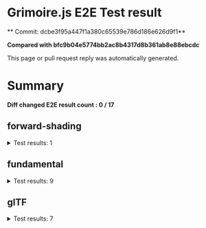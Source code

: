 # Grimoire.js E2E Test result

** Commit: dcbe3f95a447f1a380c65539e786d186e626d9f1**

**Compared with bfc9b04e5774bb2ac8b4317d8b361ab8e88ebcdc**

This page or pull request reply was automatically generated.

# Summary

**Diff changed E2E result count : 0 / 17**



## forward-shading

<details>
    <summary>Test results: 1</summary>

<details>
    <summary>0:forward-shading/pbr-rougness-metallic[PASSED] -- (load: 13172 / waitFor: )</summary>





<img src="https://238-108731811-gh.circle-artifacts.com/0/tmp/circle-artifacts.eOIYOyu/diff/forward-shadingpbr-rougness-metallic.png"/>




<a href="http://jsrun.it/kyasbal/gCfn3#fundamental&#x3D;staging-dcbe3f95a447f1a380c65539e786d186e626d9f1">OPEN</a>



<details>
    <summary>Logs</summary>

```
log:%cGrimoire.js v0.21.1
plugins:

  1 : grimoirejs-math@1.15.1
  2 : grimoirejs-fundamental@0.30.0beta5
  3 : grimoirejs-forward-shading@1.10.2

To suppress this message,please inject a line &quot;gr.debug &#x3D; false;&quot; on the initializing timing. color:#44F;font-weight:bold;
```

</details>

<details>
    <summary>Meta</summary>


|Key|Value|
|:-:|:-:|
|config|[object Object]|
|loadTime|13172|
|logs|[object Object]|
|diffTestResult|true|
|url|http://jsrun.it/kyasbal/gCfn3#fundamental&#x3D;staging-dcbe3f95a447f1a380c65539e786d186e626d9f1|


</details>

<details>
    <summary>Config</summary>


|Key|Value|
|:-:|:-:|
|url|http://jsrun.it/kyasbal/gCfn3|
|timeout|100000|
|waitFor||
|width|640|
|height|480|
|threshold|3%|
|shift|2|
|group|forward-shading|
|name|pbr-rougness-metallic|


</details>


</details>


---

 

</details>


## fundamental

<details>
    <summary>Test results: 9</summary>

<details>
    <summary>0:fundamental/texture-direction[PASSED] -- (load: 5305 / waitFor: )</summary>





<img src="https://238-108731811-gh.circle-artifacts.com/1/tmp/circle-artifacts.d9NRG5e/diff/fundamentaltexture-direction.png"/>




<a href="https://codepen.io/kyasbal-1994/debug/gXMBJV#fundamental&#x3D;staging-dcbe3f95a447f1a380c65539e786d186e626d9f1">OPEN</a>



<details>
    <summary>Logs</summary>

```
log:%cGrimoire.js v0.21.1
plugins:

  1 : grimoirejs-math@1.15.1
  2 : grimoirejs-fundamental@0.30.0beta5

To suppress this message,please inject a line &quot;gr.debug &#x3D; false;&quot; on the initializing timing. color:#44F;font-weight:bold;
```

</details>

<details>
    <summary>Meta</summary>


|Key|Value|
|:-:|:-:|
|config|[object Object]|
|loadTime|5305|
|logs|[object Object]|
|diffTestResult|true|
|url|https://codepen.io/kyasbal-1994/debug/gXMBJV#fundamental&#x3D;staging-dcbe3f95a447f1a380c65539e786d186e626d9f1|


</details>

<details>
    <summary>Config</summary>


|Key|Value|
|:-:|:-:|
|url|https://codepen.io/kyasbal-1994/debug/gXMBJV|
|timeout|100000|
|waitFor||
|width|640|
|height|480|
|threshold|3%|
|shift|2|
|group|fundamental|
|name|texture-direction|


</details>


</details>


---


<details>
    <summary>1:fundamental/uv[PASSED] -- (load: 4243 / waitFor: )</summary>





<img src="https://238-108731811-gh.circle-artifacts.com/2/tmp/circle-artifacts.je428BA/diff/fundamentaluv.png"/>




<a href="https://codepen.io/kyasbal-1994/debug/vWXLLK#fundamental&#x3D;staging-dcbe3f95a447f1a380c65539e786d186e626d9f1">OPEN</a>



<details>
    <summary>Logs</summary>

```
log:%cGrimoire.js v0.21.1
plugins:

  1 : grimoirejs-math@1.15.1
  2 : grimoirejs-fundamental@0.30.0beta5

To suppress this message,please inject a line &quot;gr.debug &#x3D; false;&quot; on the initializing timing. color:#44F;font-weight:bold;
```

</details>

<details>
    <summary>Meta</summary>


|Key|Value|
|:-:|:-:|
|config|[object Object]|
|loadTime|4243|
|logs|[object Object]|
|diffTestResult|true|
|url|https://codepen.io/kyasbal-1994/debug/vWXLLK#fundamental&#x3D;staging-dcbe3f95a447f1a380c65539e786d186e626d9f1|


</details>

<details>
    <summary>Config</summary>


|Key|Value|
|:-:|:-:|
|url|https://codepen.io/kyasbal-1994/debug/vWXLLK|
|timeout|100000|
|waitFor||
|width|640|
|height|480|
|threshold|3%|
|shift|2|
|group|fundamental|
|name|uv|


</details>


</details>


---


<details>
    <summary>2:fundamental/normal[PASSED] -- (load: 3731 / waitFor: )</summary>





<img src="https://238-108731811-gh.circle-artifacts.com/3/tmp/circle-artifacts.HnYUeW4/diff/fundamentalnormal.png"/>




<a href="https://codepen.io/kyasbal-1994/debug/RjGroo#fundamental&#x3D;staging-dcbe3f95a447f1a380c65539e786d186e626d9f1">OPEN</a>



<details>
    <summary>Logs</summary>

```
log:%cGrimoire.js v0.21.1
plugins:

  1 : grimoirejs-math@1.15.1
  2 : grimoirejs-fundamental@0.30.0beta5

To suppress this message,please inject a line &quot;gr.debug &#x3D; false;&quot; on the initializing timing. color:#44F;font-weight:bold;
```

</details>

<details>
    <summary>Meta</summary>


|Key|Value|
|:-:|:-:|
|config|[object Object]|
|loadTime|3731|
|logs|[object Object]|
|diffTestResult|true|
|url|https://codepen.io/kyasbal-1994/debug/RjGroo#fundamental&#x3D;staging-dcbe3f95a447f1a380c65539e786d186e626d9f1|


</details>

<details>
    <summary>Config</summary>


|Key|Value|
|:-:|:-:|
|url|https://codepen.io/kyasbal-1994/debug/RjGroo|
|timeout|100000|
|waitFor||
|width|640|
|height|480|
|threshold|3%|
|shift|2|
|group|fundamental|
|name|normal|


</details>


</details>


---


<details>
    <summary>3:fundamental/wireframe[PASSED] -- (load: 1541 / waitFor: )</summary>





<img src="https://238-108731811-gh.circle-artifacts.com/0/tmp/circle-artifacts.eOIYOyu/diff/fundamentalwireframe.png"/>




<a href="https://codepen.io/kyasbal-1994/debug/MOmjyJ#fundamental&#x3D;staging-dcbe3f95a447f1a380c65539e786d186e626d9f1">OPEN</a>



<details>
    <summary>Logs</summary>

```
log:%cGrimoire.js v0.21.1
plugins:

  1 : grimoirejs-math@1.15.1
  2 : grimoirejs-fundamental@0.30.0beta5

To suppress this message,please inject a line &quot;gr.debug &#x3D; false;&quot; on the initializing timing. color:#44F;font-weight:bold;
```

</details>

<details>
    <summary>Meta</summary>


|Key|Value|
|:-:|:-:|
|config|[object Object]|
|loadTime|1541|
|logs|[object Object]|
|diffTestResult|true|
|url|https://codepen.io/kyasbal-1994/debug/MOmjyJ#fundamental&#x3D;staging-dcbe3f95a447f1a380c65539e786d186e626d9f1|


</details>

<details>
    <summary>Config</summary>


|Key|Value|
|:-:|:-:|
|url|https://codepen.io/kyasbal-1994/debug/MOmjyJ|
|timeout|100000|
|waitFor||
|width|640|
|height|480|
|threshold|3%|
|shift|2|
|group|fundamental|
|name|wireframe|


</details>


</details>


---


<details>
    <summary>4:fundamental/canvasFollowRelative[PASSED] -- (load: 1047 / waitFor: )</summary>





<img src="https://238-108731811-gh.circle-artifacts.com/1/tmp/circle-artifacts.d9NRG5e/diff/fundamentalcanvasFollowRelative.png"/>




<a href="https://codepen.io/kyasbal-1994/debug/bf323f6b9725ceb75f0865d6dddd68b9#fundamental&#x3D;staging-dcbe3f95a447f1a380c65539e786d186e626d9f1">OPEN</a>



<details>
    <summary>Logs</summary>

```
log:%cGrimoire.js v0.21.1
plugins:

  1 : grimoirejs-math@1.15.1
  2 : grimoirejs-fundamental@0.30.0beta5

To suppress this message,please inject a line &quot;gr.debug &#x3D; false;&quot; on the initializing timing. color:#44F;font-weight:bold;
```

</details>

<details>
    <summary>Meta</summary>


|Key|Value|
|:-:|:-:|
|config|[object Object]|
|loadTime|1047|
|logs|[object Object]|
|diffTestResult|true|
|url|https://codepen.io/kyasbal-1994/debug/bf323f6b9725ceb75f0865d6dddd68b9#fundamental&#x3D;staging-dcbe3f95a447f1a380c65539e786d186e626d9f1|


</details>

<details>
    <summary>Config</summary>


|Key|Value|
|:-:|:-:|
|url|https://codepen.io/kyasbal-1994/debug/bf323f6b9725ceb75f0865d6dddd68b9|
|timeout|100000|
|waitFor||
|width|640|
|height|480|
|threshold|3%|
|shift|2|
|group|fundamental|
|name|canvasFollowRelative|


</details>


</details>


---


<details>
    <summary>5:fundamental/canvasConsiderBorder[PASSED] -- (load: 1181 / waitFor: )</summary>





<img src="https://238-108731811-gh.circle-artifacts.com/2/tmp/circle-artifacts.je428BA/diff/fundamentalcanvasConsiderBorder.png"/>




<a href="https://codepen.io/kyasbal-1994/debug/d448653295e3678bdbbc626bf9192f79#fundamental&#x3D;staging-dcbe3f95a447f1a380c65539e786d186e626d9f1">OPEN</a>



<details>
    <summary>Logs</summary>

```
log:%cGrimoire.js v0.21.1
plugins:

  1 : grimoirejs-math@1.15.1
  2 : grimoirejs-fundamental@0.30.0beta5

To suppress this message,please inject a line &quot;gr.debug &#x3D; false;&quot; on the initializing timing. color:#44F;font-weight:bold;
```

</details>

<details>
    <summary>Meta</summary>


|Key|Value|
|:-:|:-:|
|config|[object Object]|
|loadTime|1181|
|logs|[object Object]|
|diffTestResult|true|
|url|https://codepen.io/kyasbal-1994/debug/d448653295e3678bdbbc626bf9192f79#fundamental&#x3D;staging-dcbe3f95a447f1a380c65539e786d186e626d9f1|


</details>

<details>
    <summary>Config</summary>


|Key|Value|
|:-:|:-:|
|url|https://codepen.io/kyasbal-1994/debug/d448653295e3678bdbbc626bf9192f79|
|timeout|100000|
|waitFor||
|width|640|
|height|480|
|threshold|3%|
|shift|2|
|group|fundamental|
|name|canvasConsiderBorder|


</details>


</details>


---


<details>
    <summary>6:fundamental/dynamicParentSizeChange[PASSED] -- (load: 1117 / waitFor: )</summary>





<img src="https://238-108731811-gh.circle-artifacts.com/3/tmp/circle-artifacts.HnYUeW4/diff/fundamentaldynamicParentSizeChange.png"/>




<a href="https://codepen.io/kyasbal-1994/debug/074bef092e7a50ed3e33fe7c75c923e6#fundamental&#x3D;staging-dcbe3f95a447f1a380c65539e786d186e626d9f1">OPEN</a>



<details>
    <summary>Logs</summary>

```
log:%cGrimoire.js v0.21.1
plugins:

  1 : grimoirejs-math@1.15.1
  2 : grimoirejs-fundamental@0.30.0beta5

To suppress this message,please inject a line &quot;gr.debug &#x3D; false;&quot; on the initializing timing. color:#44F;font-weight:bold;
```

</details>

<details>
    <summary>Meta</summary>


|Key|Value|
|:-:|:-:|
|config|[object Object]|
|loadTime|1117|
|logs|[object Object]|
|diffTestResult|true|
|url|https://codepen.io/kyasbal-1994/debug/074bef092e7a50ed3e33fe7c75c923e6#fundamental&#x3D;staging-dcbe3f95a447f1a380c65539e786d186e626d9f1|


</details>

<details>
    <summary>Config</summary>


|Key|Value|
|:-:|:-:|
|url|https://codepen.io/kyasbal-1994/debug/074bef092e7a50ed3e33fe7c75c923e6|
|timeout|100000|
|waitFor||
|width|640|
|height|480|
|threshold|3%|
|shift|2|
|group|fundamental|
|name|dynamicParentSizeChange|


</details>


</details>


---


<details>
    <summary>7:fundamental/drawerContext[PASSED] -- (load: 1842 / waitFor: )</summary>





<img src="https://238-108731811-gh.circle-artifacts.com/0/tmp/circle-artifacts.eOIYOyu/diff/fundamentaldrawerContext.png"/>




<a href="https://codepen.io/kyasbal-1994/debug/b26f4b576f96d077eb0aab1d6b88668f#fundamental&#x3D;staging-dcbe3f95a447f1a380c65539e786d186e626d9f1">OPEN</a>



<details>
    <summary>Logs</summary>

```
log:%cGrimoire.js v0.21.1
plugins:

  1 : grimoirejs-math@1.15.1
  2 : grimoirejs-fundamental@0.30.0beta5

To suppress this message,please inject a line &quot;gr.debug &#x3D; false;&quot; on the initializing timing. color:#44F;font-weight:bold;
```

</details>

<details>
    <summary>Meta</summary>


|Key|Value|
|:-:|:-:|
|config|[object Object]|
|loadTime|1842|
|logs|[object Object]|
|diffTestResult|true|
|url|https://codepen.io/kyasbal-1994/debug/b26f4b576f96d077eb0aab1d6b88668f#fundamental&#x3D;staging-dcbe3f95a447f1a380c65539e786d186e626d9f1|


</details>

<details>
    <summary>Config</summary>


|Key|Value|
|:-:|:-:|
|url|https://codepen.io/kyasbal-1994/debug/b26f4b576f96d077eb0aab1d6b88668f|
|timeout|100000|
|waitFor||
|width|640|
|height|480|
|threshold|3%|
|shift|2|
|group|fundamental|
|name|drawerContext|


</details>


</details>


---


<details>
    <summary>8:fundamental/drawerContext2[PASSED] -- (load: 1509 / waitFor: )</summary>





<img src="https://238-108731811-gh.circle-artifacts.com/1/tmp/circle-artifacts.d9NRG5e/diff/fundamentaldrawerContext2.png"/>




<a href="https://s.codepen.io/kyasbal-1994/debug/c0e1065f3c412d326859c69fc4befb52#fundamental&#x3D;staging-dcbe3f95a447f1a380c65539e786d186e626d9f1">OPEN</a>



<details>
    <summary>Logs</summary>

```
log:%cGrimoire.js v0.21.1
plugins:

  1 : grimoirejs-math@1.15.1
  2 : grimoirejs-fundamental@0.30.0beta5

To suppress this message,please inject a line &quot;gr.debug &#x3D; false;&quot; on the initializing timing. color:#44F;font-weight:bold;
```

</details>

<details>
    <summary>Meta</summary>


|Key|Value|
|:-:|:-:|
|config|[object Object]|
|loadTime|1509|
|logs|[object Object]|
|diffTestResult|true|
|url|https://s.codepen.io/kyasbal-1994/debug/c0e1065f3c412d326859c69fc4befb52#fundamental&#x3D;staging-dcbe3f95a447f1a380c65539e786d186e626d9f1|


</details>

<details>
    <summary>Config</summary>


|Key|Value|
|:-:|:-:|
|url|https://s.codepen.io/kyasbal-1994/debug/c0e1065f3c412d326859c69fc4befb52|
|timeout|100000|
|waitFor||
|width|640|
|height|480|
|threshold|3%|
|shift|2|
|group|fundamental|
|name|drawerContext2|


</details>


</details>


---

 

</details>


## glTF

<details>
    <summary>Test results: 7</summary>

<details>
    <summary>0:glTF/gltf-triangle[PASSED] -- (load: 1025 / waitFor: )</summary>





<img src="https://238-108731811-gh.circle-artifacts.com/2/tmp/circle-artifacts.je428BA/diff/glTFgltf-triangle.png"/>




<a href="https://codepen.io/kyasbal-1994/debug/e8ca361b9c48e123380f391d31210de5#fundamental&#x3D;staging-dcbe3f95a447f1a380c65539e786d186e626d9f1">OPEN</a>



<details>
    <summary>Logs</summary>

```
log:%cGrimoire.js v0.21.1
plugins:

  1 : grimoirejs-math@1.15.1
  2 : grimoirejs-fundamental@0.30.0beta5
  3 : grimoirejs-animation@1.4.1
  4 : grimoirejs-forward-shading@1.10.2
  5 : grimoirejs-gltf@2.3.21

To suppress this message,please inject a line &quot;gr.debug &#x3D; false;&quot; on the initializing timing. color:#44F;font-weight:bold;
```

</details>

<details>
    <summary>Meta</summary>


|Key|Value|
|:-:|:-:|
|config|[object Object]|
|loadTime|1025|
|logs|[object Object]|
|diffTestResult|true|
|url|https://codepen.io/kyasbal-1994/debug/e8ca361b9c48e123380f391d31210de5#fundamental&#x3D;staging-dcbe3f95a447f1a380c65539e786d186e626d9f1|


</details>

<details>
    <summary>Config</summary>


|Key|Value|
|:-:|:-:|
|url|https://codepen.io/kyasbal-1994/debug/e8ca361b9c48e123380f391d31210de5|
|timeout|100000|
|waitFor||
|width|640|
|height|480|
|threshold|3%|
|shift|2|
|group|glTF|
|name|gltf-triangle|


</details>


</details>


---


<details>
    <summary>1:glTF/gltf-triangle-without-indices[PASSED] -- (load: 1053 / waitFor: )</summary>





<img src="https://238-108731811-gh.circle-artifacts.com/3/tmp/circle-artifacts.HnYUeW4/diff/glTFgltf-triangle-without-indices.png"/>




<a href="https://codepen.io/kyasbal-1994/debug/b5b1bc440f20c52166aeefd01cbb677e#fundamental&#x3D;staging-dcbe3f95a447f1a380c65539e786d186e626d9f1">OPEN</a>



<details>
    <summary>Logs</summary>

```
log:%cGrimoire.js v0.21.1
plugins:

  1 : grimoirejs-math@1.15.1
  2 : grimoirejs-fundamental@0.30.0beta5
  3 : grimoirejs-animation@1.4.1
  4 : grimoirejs-forward-shading@1.10.2
  5 : grimoirejs-gltf@2.3.21

To suppress this message,please inject a line &quot;gr.debug &#x3D; false;&quot; on the initializing timing. color:#44F;font-weight:bold;
```

</details>

<details>
    <summary>Meta</summary>


|Key|Value|
|:-:|:-:|
|config|[object Object]|
|loadTime|1053|
|logs|[object Object]|
|diffTestResult|true|
|url|https://codepen.io/kyasbal-1994/debug/b5b1bc440f20c52166aeefd01cbb677e#fundamental&#x3D;staging-dcbe3f95a447f1a380c65539e786d186e626d9f1|


</details>

<details>
    <summary>Config</summary>


|Key|Value|
|:-:|:-:|
|url|https://codepen.io/kyasbal-1994/debug/b5b1bc440f20c52166aeefd01cbb677e|
|timeout|100000|
|waitFor||
|width|640|
|height|480|
|threshold|3%|
|shift|2|
|group|glTF|
|name|gltf-triangle-without-indices|


</details>


</details>


---


<details>
    <summary>2:glTF/gltf-simple-meshes[PASSED] -- (load: 766 / waitFor: )</summary>





<img src="https://238-108731811-gh.circle-artifacts.com/0/tmp/circle-artifacts.eOIYOyu/diff/glTFgltf-simple-meshes.png"/>




<a href="https://codepen.io/kyasbal-1994/debug/6e959821e1870e44d75bb9eb5b76ad14#fundamental&#x3D;staging-dcbe3f95a447f1a380c65539e786d186e626d9f1">OPEN</a>



<details>
    <summary>Logs</summary>

```
log:%cGrimoire.js v0.21.1
plugins:

  1 : grimoirejs-math@1.15.1
  2 : grimoirejs-fundamental@0.30.0beta5
  3 : grimoirejs-animation@1.4.1
  4 : grimoirejs-forward-shading@1.10.2
  5 : grimoirejs-gltf@2.3.21

To suppress this message,please inject a line &quot;gr.debug &#x3D; false;&quot; on the initializing timing. color:#44F;font-weight:bold;
```

</details>

<details>
    <summary>Meta</summary>


|Key|Value|
|:-:|:-:|
|config|[object Object]|
|loadTime|766|
|logs|[object Object]|
|diffTestResult|true|
|url|https://codepen.io/kyasbal-1994/debug/6e959821e1870e44d75bb9eb5b76ad14#fundamental&#x3D;staging-dcbe3f95a447f1a380c65539e786d186e626d9f1|


</details>

<details>
    <summary>Config</summary>


|Key|Value|
|:-:|:-:|
|url|https://codepen.io/kyasbal-1994/debug/6e959821e1870e44d75bb9eb5b76ad14|
|timeout|100000|
|waitFor||
|width|640|
|height|480|
|threshold|3%|
|shift|2|
|group|glTF|
|name|gltf-simple-meshes|


</details>


</details>


---


<details>
    <summary>3:glTF/gltf-suzane[PASSED] -- (load: 851 / waitFor: )</summary>





<img src="https://238-108731811-gh.circle-artifacts.com/1/tmp/circle-artifacts.d9NRG5e/diff/glTFgltf-suzane.png"/>




<a href="https://s.codepen.io/kyasbal-1994/debug/fac20bbbeb4713f2a2169b09f615b741#fundamental&#x3D;staging-dcbe3f95a447f1a380c65539e786d186e626d9f1">OPEN</a>



<details>
    <summary>Logs</summary>

```
log:%cGrimoire.js v0.21.1
plugins:

  1 : grimoirejs-math@1.15.1
  2 : grimoirejs-fundamental@0.30.0beta5
  3 : grimoirejs-animation@1.4.1
  4 : grimoirejs-forward-shading@1.10.2
  5 : grimoirejs-gltf@2.3.21

To suppress this message,please inject a line &quot;gr.debug &#x3D; false;&quot; on the initializing timing. color:#44F;font-weight:bold;
```

</details>

<details>
    <summary>Meta</summary>


|Key|Value|
|:-:|:-:|
|config|[object Object]|
|loadTime|851|
|logs|[object Object]|
|diffTestResult|true|
|url|https://s.codepen.io/kyasbal-1994/debug/fac20bbbeb4713f2a2169b09f615b741#fundamental&#x3D;staging-dcbe3f95a447f1a380c65539e786d186e626d9f1|


</details>

<details>
    <summary>Config</summary>


|Key|Value|
|:-:|:-:|
|url|https://s.codepen.io/kyasbal-1994/debug/fac20bbbeb4713f2a2169b09f615b741|
|timeout|100000|
|waitFor||
|width|640|
|height|480|
|threshold|3%|
|shift|2|
|group|glTF|
|name|gltf-suzane|


</details>


</details>


---


<details>
    <summary>4:glTF/gltf-duck[PASSED] -- (load: 512 / waitFor: )</summary>





<img src="https://238-108731811-gh.circle-artifacts.com/2/tmp/circle-artifacts.je428BA/diff/glTFgltf-duck.png"/>




<a href="https://s.codepen.io/kyasbal-1994/debug/a600e4dd689e739ba59ff8e01b69e92e#fundamental&#x3D;staging-dcbe3f95a447f1a380c65539e786d186e626d9f1">OPEN</a>



<details>
    <summary>Logs</summary>

```
log:%cGrimoire.js v0.21.1
plugins:

  1 : grimoirejs-math@1.15.1
  2 : grimoirejs-fundamental@0.30.0beta5
  3 : grimoirejs-animation@1.4.1
  4 : grimoirejs-forward-shading@1.10.2
  5 : grimoirejs-gltf@2.3.21

To suppress this message,please inject a line &quot;gr.debug &#x3D; false;&quot; on the initializing timing. color:#44F;font-weight:bold;
```

</details>

<details>
    <summary>Meta</summary>


|Key|Value|
|:-:|:-:|
|config|[object Object]|
|loadTime|512|
|logs|[object Object]|
|diffTestResult|true|
|url|https://s.codepen.io/kyasbal-1994/debug/a600e4dd689e739ba59ff8e01b69e92e#fundamental&#x3D;staging-dcbe3f95a447f1a380c65539e786d186e626d9f1|


</details>

<details>
    <summary>Config</summary>


|Key|Value|
|:-:|:-:|
|url|https://s.codepen.io/kyasbal-1994/debug/a600e4dd689e739ba59ff8e01b69e92e|
|timeout|100000|
|waitFor||
|width|640|
|height|480|
|threshold|3%|
|shift|2|
|group|glTF|
|name|gltf-duck|


</details>


</details>


---


<details>
    <summary>5:glTF/gltf-embedded-simple-meshes[PASSED] -- (load: 924 / waitFor: )</summary>





<img src="https://238-108731811-gh.circle-artifacts.com/3/tmp/circle-artifacts.HnYUeW4/diff/glTFgltf-embedded-simple-meshes.png"/>




<a href="https://codepen.io/kyasbal-1994/debug/afa9b0bc42997cb884682dfaafd3529d#fundamental&#x3D;staging-dcbe3f95a447f1a380c65539e786d186e626d9f1">OPEN</a>



<details>
    <summary>Logs</summary>

```
log:%cGrimoire.js v0.21.1
plugins:

  1 : grimoirejs-math@1.15.1
  2 : grimoirejs-fundamental@0.30.0beta5
  3 : grimoirejs-animation@1.4.1
  4 : grimoirejs-forward-shading@1.10.2
  5 : grimoirejs-gltf@2.3.21

To suppress this message,please inject a line &quot;gr.debug &#x3D; false;&quot; on the initializing timing. color:#44F;font-weight:bold;
```

</details>

<details>
    <summary>Meta</summary>


|Key|Value|
|:-:|:-:|
|config|[object Object]|
|loadTime|924|
|logs|[object Object]|
|diffTestResult|true|
|url|https://codepen.io/kyasbal-1994/debug/afa9b0bc42997cb884682dfaafd3529d#fundamental&#x3D;staging-dcbe3f95a447f1a380c65539e786d186e626d9f1|


</details>

<details>
    <summary>Config</summary>


|Key|Value|
|:-:|:-:|
|url|https://codepen.io/kyasbal-1994/debug/afa9b0bc42997cb884682dfaafd3529d|
|timeout|100000|
|waitFor||
|width|640|
|height|480|
|threshold|3%|
|shift|2|
|group|glTF|
|name|gltf-embedded-simple-meshes|


</details>


</details>


---


<details>
    <summary>6:glTF/gltf-embedded-duck[PASSED] -- (load: 664 / waitFor: )</summary>





<img src="https://238-108731811-gh.circle-artifacts.com/0/tmp/circle-artifacts.eOIYOyu/diff/glTFgltf-embedded-duck.png"/>




<a href="https://codepen.io/kyasbal-1994/debug/079bead3a79fe8a059a41ae552b820bd#fundamental&#x3D;staging-dcbe3f95a447f1a380c65539e786d186e626d9f1">OPEN</a>



<details>
    <summary>Logs</summary>

```
log:%cGrimoire.js v0.21.1
plugins:

  1 : grimoirejs-math@1.15.1
  2 : grimoirejs-fundamental@0.30.0beta5
  3 : grimoirejs-animation@1.4.1
  4 : grimoirejs-forward-shading@1.10.2
  5 : grimoirejs-gltf@2.3.21

To suppress this message,please inject a line &quot;gr.debug &#x3D; false;&quot; on the initializing timing. color:#44F;font-weight:bold;
```

</details>

<details>
    <summary>Meta</summary>


|Key|Value|
|:-:|:-:|
|config|[object Object]|
|loadTime|664|
|logs|[object Object]|
|diffTestResult|true|
|url|https://codepen.io/kyasbal-1994/debug/079bead3a79fe8a059a41ae552b820bd#fundamental&#x3D;staging-dcbe3f95a447f1a380c65539e786d186e626d9f1|


</details>

<details>
    <summary>Config</summary>


|Key|Value|
|:-:|:-:|
|url|https://codepen.io/kyasbal-1994/debug/079bead3a79fe8a059a41ae552b820bd|
|timeout|100000|
|waitFor||
|width|640|
|height|480|
|threshold|3%|
|shift|2|
|group|glTF|
|name|gltf-embedded-duck|


</details>


</details>


---

 

</details>
 